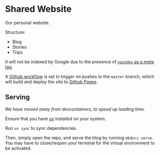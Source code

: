 # Shared Website

Our personal website.

Structure:

-   Blog
-   Stories
-   Trips

It will not be indexed by Google due to the presence of [`noindex` as a meta tag][google-noindex].

A [Github workflow][github-workflow] is set to trigger on pushes to the `master` branch, which will build and deploy the site to [Github Pages][github-pages].

## Serving

_We have moved away from devcontainers, to speed up loading time._

Ensure that you have [uv] installed on your system.

Run `uv sync` to sync dependencies.

Then, simply open the repo, and serve the blog by running `mkdocs serve`. You may have to close/reopen your terminal for the virtual environment to be activated.

[github-pages]: https://docs.github.com/en/pages/getting-started-with-github-pages/about-github-pages
[github-workflow]: https://docs.github.com/en/actions/using-workflows/triggering-a-workflow
[google-noindex]: https://developers.google.com/search/docs/advanced/crawling/block-indexing
[uv]: https://docs.astral.sh/uv/getting-started/installation/
